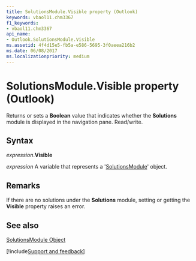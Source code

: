 ```yaml
---
title: SolutionsModule.Visible property (Outlook)
keywords: vbaol11.chm3367
f1_keywords:
- vbaol11.chm3367
api_name:
- Outlook.SolutionsModule.Visible
ms.assetid: 4f4d15e5-fb5a-e586-5695-3f0aeea216b2
ms.date: 06/08/2017
ms.localizationpriority: medium
---
```



# SolutionsModule.Visible property (Outlook)

Returns or sets a **Boolean** value that indicates whether the **Solutions** module is displayed in the navigation pane. Read/write.


## Syntax

_expression_.**Visible**

_expression_ A variable that represents a '[SolutionsModule](Outlook.SolutionsModule.md)' object.


## Remarks

If there are no solutions under the **Solutions** module, setting or getting the **Visible** property raises an error.


## See also


[SolutionsModule Object](Outlook.SolutionsModule.md)

[!include[Support and feedback](~/includes/feedback-boilerplate.md)]
